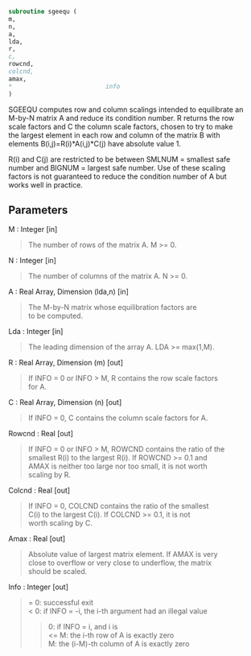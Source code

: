 ```fortran  
subroutine sgeequ (  
m,  
n,  
a,  
lda,  
r,  
c,  
rowcnd,  
colcnd,  
amax,  
*                          info  
)  
```  
  
SGEEQU computes row and column scalings intended to equilibrate an  
M-by-N matrix A and reduce its condition number.  R returns the row  
scale factors and C the column scale factors, chosen to try to make  
the largest element in each row and column of the matrix B with  
elements B(i,j)=R(i)*A(i,j)*C(j) have absolute value 1.  
  
R(i) and C(j) are restricted to be between SMLNUM = smallest safe  
number and BIGNUM = largest safe number.  Use of these scaling  
factors is not guaranteed to reduce the condition number of A but  
works well in practice.  
  
## Parameters  
M : Integer [in]  
> The number of rows of the matrix A.  M >= 0.  
  
N : Integer [in]  
> The number of columns of the matrix A.  N >= 0.  
  
A : Real Array, Dimension (lda,n) [in]  
> The M-by-N matrix whose equilibration factors are  
> to be computed.  
  
Lda : Integer [in]  
> The leading dimension of the array A.  LDA >= max(1,M).  
  
R : Real Array, Dimension (m) [out]  
> If INFO = 0 or INFO > M, R contains the row scale factors  
> for A.  
  
C : Real Array, Dimension (n) [out]  
> If INFO = 0,  C contains the column scale factors for A.  
  
Rowcnd : Real [out]  
> If INFO = 0 or INFO > M, ROWCND contains the ratio of the  
> smallest R(i) to the largest R(i).  If ROWCND >= 0.1 and  
> AMAX is neither too large nor too small, it is not worth  
> scaling by R.  
  
Colcnd : Real [out]  
> If INFO = 0, COLCND contains the ratio of the smallest  
> C(i) to the largest C(i).  If COLCND >= 0.1, it is not  
> worth scaling by C.  
  
Amax : Real [out]  
> Absolute value of largest matrix element.  If AMAX is very  
> close to overflow or very close to underflow, the matrix  
> should be scaled.  
  
Info : Integer [out]  
> = 0:  successful exit  
> < 0:  if INFO = -i, the i-th argument had an illegal value  
> > 0:  if INFO = i,  and i is  
> <= M:  the i-th row of A is exactly zero  
> >  M:  the (i-M)-th column of A is exactly zero  
  
